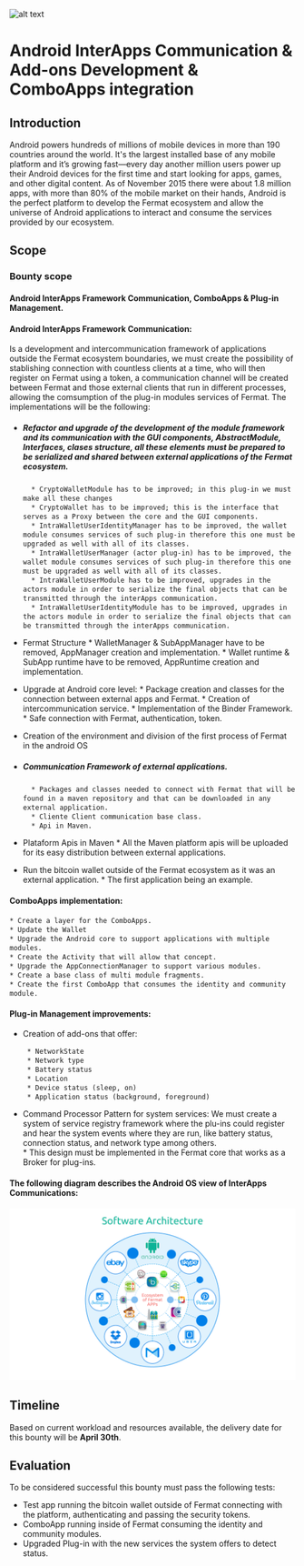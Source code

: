 ![alt text](https://github.com/bitDubai/media-kit/blob/master/MediaKit/Fermat%20Branding/Fermat%20Logotype/Fermat_Logo_3D.png "Fermat Logo")

# Android InterApps Communication & Add-ons Development & ComboApps integration

## Introduction

Android powers hundreds of millions of mobile devices in more than 190 countries around the world. It's the largest installed base of any mobile platform and it’s growing fast—every day another million users power up their Android devices for the first time and start looking for apps, games, and other digital content.
As of November 2015 there were about 1.8 million apps, with more than 80% of the mobile market on their hands, Android is the perfect platform to develop the Fermat ecosystem and allow the universe of Android applications to interact and consume the services provided by our ecosystem.

## Scope

### Bounty scope

#### Android InterApps Framework Communication, ComboApps & Plug-in Management.

#### Android InterApps Framework Communication:

Is a development and intercommunication framework of applications outside the Fermat ecosystem boundaries, we must create the possibility of stablishing connection with countless clients at a time, who will then register on Fermat using a token, a communication channel will be created between Fermat and those external clients that run in different processes, allowing the comsumption of the plug-in modules services of Fermat.
The implementations will be the following:

* ##### Refactor and upgrade of the development of the module framework and its communication with the GUI components, AbstractModule, Interfaces, clases structure, all these elements must be prepared to be serialized and shared between external applications of the Fermat ecosystem.
        * CryptoWalletModule has to be improved; in this plug-in we must make all these changes
        * CryptoWallet has to be improved; this is the interface that serves as a Proxy between the core and the GUI components.
        * IntraWalletUserIdentityManager has to be improved, the wallet module consumes services of such plug-in therefore this one must be upgraded as well with all of its classes.
        * IntraWalletUserManager (actor plug-in) has to be improved, the wallet module consumes services of such plug-in therefore this one must be upgraded as well with all of its classes.
        * IntraWalletUserModule has to be improved, upgrades in the actors module in order to serialize the final objects that can be transmitted through the interApps communication.
        * IntraWalletUserIdentityModule has to be improved, upgrades in the actors module in order to serialize the final objects that can be transmitted through the interApps communication. 
        
* Fermat Structure
        * WalletManager & SubAppManager have to be removed, AppManager creation and implementation.
        * Wallet runtime & SubApp runtime have to be removed, AppRuntime creation and implementation.
      

* Upgrade at Android core level:
        * Package creation and classes for the connection between external apps and Fermat.
        * Creation of intercommunication service.
        * Implementation of the Binder Framework.
        * Safe connection with Fermat, authentication, token.

* Creation of the environment and division of the first process of Fermat in the android OS

* ##### Communication Framework of external applications.
        * Packages and classes needed to connect with Fermat that will be found in a maven repository and that can be downloaded in any external application.
        * Cliente Client communication base class.
        * Api in Maven.

* Plataform Apis in Maven
        * All the Maven platform apis will be uploaded for its easy distribution between external applications.

*  Run the bitcoin wallet outside of the Fermat ecosystem as it was an external application.
        * The first application being an example.
        
        
#### ComboApps implementation:
    
    * Create a layer for the ComboApps.
    * Update the Wallet
    * Upgrade the Android core to support applications with multiple modules.
    * Create the Activity that will allow that concept.
    * Upgrade the AppConnectionManager to support various modules.
    * Create a base class of multi module fragments.
    * Create the first ComboApp that consumes the identity and community module.

#### Plug-in Management improvements:
    
 * Creation of add-ons that offer:
 
        * NetworkState
        * Network type
        * Battery status
        * Location
        * Device status (sleep, on)
        * Application status (background, foreground)
        
* Command Processor Pattern for system services:
        We must create a system of service registry framework where the plu-ins could register and hear the system events where they are run, like battery status, connection status, and network type among others.       
        * This design must be implemented in the Fermat core that works as a Broker for plug-ins.

#### The following diagram describes the Android OS view of InterApps Communications:

  ![alt text](https://raw.githubusercontent.com/Fermat-ORG/media-kit/master/Infographies/software%20arquitecture/software_arquitecture.png
 "Fermat Logo")

  
  ## Timeline

Based on current workload and resources available, the delivery date for this bounty will be **April 30th**.

## Evaluation

To be considered successful this bounty must pass the following tests:
  * Test app running the bitcoin wallet outside of Fermat connecting with the platform, authenticating and passing the security tokens.
  * ComboApp running inside of Fermat consuming the identity and community modules.
  * Upgraded Plug-in with the new services the system offers to detect status.


